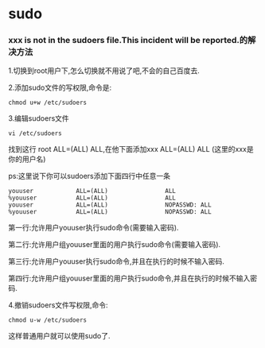 sudo
====

### xxx is not in the sudoers file.This incident will be reported.的解决方法

1.切换到root用户下,怎么切换就不用说了吧,不会的自己百度去.

2.添加sudo文件的写权限,命令是:

    chmod u+w /etc/sudoers

3.编辑sudoers文件

    vi /etc/sudoers

找到这行 root ALL=(ALL) ALL,在他下面添加xxx ALL=(ALL) ALL (这里的xxx是你的用户名)

ps:这里说下你可以sudoers添加下面四行中任意一条

    youuser            ALL=(ALL)                ALL
    %youuser           ALL=(ALL)                ALL
    youuser            ALL=(ALL)                NOPASSWD: ALL
    %youuser           ALL=(ALL)                NOPASSWD: ALL

第一行:允许用户youuser执行sudo命令(需要输入密码).

第二行:允许用户组youuser里面的用户执行sudo命令(需要输入密码).

第三行:允许用户youuser执行sudo命令,并且在执行的时候不输入密码.

第四行:允许用户组youuser里面的用户执行sudo命令,并且在执行的时候不输入密码.

4.撤销sudoers文件写权限,命令:

    chmod u-w /etc/sudoers

这样普通用户就可以使用sudo了.
